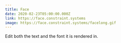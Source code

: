 ```yaml
---
title: Face
date: 2020-02-23T05:00:00.000Z
link: https://face.constraint.systems
image: https://face.constraint.systems/facelong.gif
---
```


Edit both the text and the font it is rendered in.
